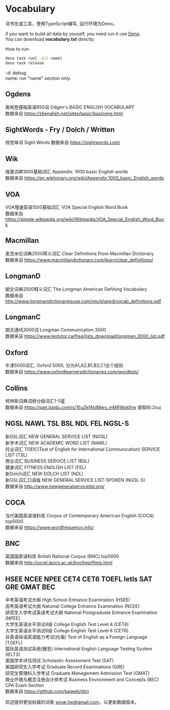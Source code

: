 # Vocabulary

词书生成工具，使用TypeScript编写, 运行环境为Deno。

if you want to build all data by youself, you need run it use [Deno](https://deno.land/).  
You can download **vocabulary.txt** directly.

How to run:
```bash
deno task run[ -d][ name]
deno task release
```
-d: debug.  
name: run "name" section only.

## Ogdens
奥格登基础英语850词 Odgen's BASIC ENGLISH VOCABULARY  
数据来自 <https://zbenglish.net/sites/basic/basiceng.html>

## SightWords - Fry / Dolch / Written
视觉单词 Sight Words
数据来自 <https://sightwords.com/>

## Wik
维基词典1000基础词汇 Appendix: 1000 basic English words  
数据来自 <https://en.wiktionary.org/wiki/Appendix:1000_basic_English_words>

## VOA
VOA慢速英语1500基础词汇 VOA Special English Word Book  
数据来自 <https://simple.wikipedia.org/wiki/Wikipedia:VOA_Special_English_Word_Book>

## Macmillan
麦克米伦词典2500释义词汇 Clear Definitions From Macmillan Dictionary  
数据来自 <https://www.macmillandictionary.com/learn/clear_definitions/>

## LongmanD
朗文词典2500释义词汇 The Longman American Defining Vocabulary  
数据来自 <http://www.longmandictionariesusa.com/res/shared/vocab_definitions.pdf>

## LongmanC
朗文通讯3000词 Longman Communication 3000  
数据来自 <https://www.lextutor.ca/freq/lists_download/longman_3000_list.pdf>

## Oxford
牛津5000词汇, Oxford 5000, 分为A1,A2,B1,B2,C1五个级别  
数据来自 <https://www.oxfordlearnersdictionaries.com/wordlists/>

## Collins
柯林斯词典词频分级词汇1-5星  
数据来自 <https://pan.baidu.com/s/1Eu2kfAIdMwy_mM6Wokllrw> 提取码:2suj

## NGSL NAWL TSL BSL NDL FEL NGSL-S
新GSL词汇 NEW GENERAL SERVICE LIST (NGSL)  
新学术词汇 NEW ACADEMIC WORD LIST (NAWL)  
托业词汇 TOEIC(Test of English for International Communication) SERVICE LIST (TSL)  
商业词汇 BUSINESS SERVICE LIST (BSL)  
健身词汇 FITNESS ENGLISH LIST (FEL)  
新Dolch词汇 NEW DOLCH LIST (NDL)  
新GSL词汇口语版 NEW GENERAL SERVICE LIST-SPOKEN (NGSL-S)  
数据来自 <http://www.newgeneralservicelist.org/>

## COCA
当代美国英语语料库 Corpus of Contemporary American English (COCA) top5000  
数据来自 <https://www.wordfrequency.info/>

## BNC
英国国家语料库 British National Corpus (BNC) top5000  
数据来自 <http://ucrel.lancs.ac.uk/bncfreq/flists.html>

## HSEE NCEE NPEE CET4 CET6 TOEFL Ietls SAT GRE GMAT BEC
中考英语考试大纲 High School Entrance Examination (HSEE)  
高考英语考试大纲 National College Entrance Examination (NCEE)  
研究生入学考试英语考试大纲 National Postgraduate Entrance Examination (NPEE)  
大学生英语水平测试4级 College English Test Level 4 (CET4)  
大学生英语水平测试6级 College English Test Level 6 (CET6)  
非英语母语英语能力考试(托福) Test of English as a Foreign Language (TOEFL)  
国际英语测试系统(雅思) International English Language Testing System (IELTS)  
美国学术评估测试 Scholastic Assessment Test (SAT)  
美国研究生入学考试 Graduate Record Examinations (GRE)  
研究生管理科入学考试 Graduate Management Admission Test (GMAT)  
商业环境与概念注册会计师考试 Business Environment and Concepts (BEC) CPA Exam Section  
数据来自 https://github.com/kajweb/dict

欢迎提供更加权威的词表 <sovar.he@gmail.com>，以更新数据版本。